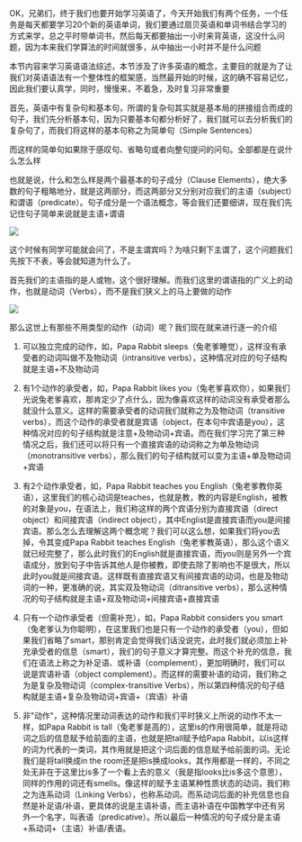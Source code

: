 OK，兄弟们，终于我们也要开始学习英语了，今天开始我们有两个任务，一个任务是每天都要学习20个新的英语单词，我们要通过扇贝英语和单词书结合学习的方式来学，总之平时带单词书，然后每天都要抽出一小时来背英语，这没什么问题，因为本来我们学算法的时间就很多，从中抽出一小时并不是什么问题

本节内容来学习英语语法综述，本节涉及了许多英语的概念，主要目的就是为了让我们对英语语法有一个整体性的框架感，当然最开始的时候，这的确不容易记忆，因此我们要认真学，同时，慢慢来，不着急，及时复习非常重要

首先，英语中有复杂句和基本句，所谓的复杂句其实就是基本局的拼接组合而成的句子，我们先分析基本句，因为只要基本句都分析好了，我们就可以去分析我们的复杂句了，而我们将这样的基本句称之为简单句（Simple Sentences）

而这样的简单句如果除于感叹句、省略句或者向整句提问的问句。全部都是在说什么怎么样

也就是说，什么和怎么样是两个最基本的句子成分（Clause Elements），绝大多数的句子粗略地分，就是这两部分，而这两部分又分别对应我们的主语（subject）和谓语（predicate）。句子成分是一个语法概念，等会我们还要细讲，现在我们先记住句子简单来说就是主语+谓语

![](D:/Rolin的学习笔记/youdaonote-pull/youdaonote/youdaonote-images/WEBRESOURCE05c385c71f3c0c64991fcd4d0c3101ef.png)

这个时候有同学可能就会问了，不是主谓宾吗？为啥只剩下主谓了，这个问题我们先按下不表，等会就知道为什么了。

首先我们的主语指的是人或物，这个很好理解。而我们这里的谓语指的广义上的动作，也就是动词（Verbs），而不是我们狭义上的马上要做的动作

![](D:/Rolin的学习笔记/youdaonote-pull/youdaonote/youdaonote-images/WEBRESOURCE328b933538ef2b15db91570af3485529.png)

那么这世上有那些不用类型的动作（动词）呢？我们现在就来进行逐一的介绍

1. 可以独立完成的动作，如，Papa Rabbit sleeps（兔老爹睡觉），这样没有承受者的动词叫做不及物动词（intransitive verbs），这种情况对应的句子结构就是主语+不及物动词

1. 有1个动作的承受者，如，Papa Rabbit likes you（兔老爹喜欢你），如果我们光说兔老爹喜欢，那肯定少了点什么，因为像喜欢这样的动词没有承受者那么就没什么意义。这样的需要承受者的动词我们就称之为及物动词（transitive verbs），而这个动作的承受者就是宾语（object，在本句中宾语是you），这种情况对应的句子结构就是注意+及物动词+宾语。而在我们学习完了第三种情况之后，我们还可以将只有一个直接宾语的动词称之为单及物动词（monotransitive verbs），那么我们的句子结构就可以变为主语+单及物动词+宾语

1. 有2个动作承受者，如，Papa Rabbit teaches you English（兔老爹教你英语），这里我们的核心动词是teaches，也就是教，教的内容是English，被教的对象是you，在语法上，我们称这样的两个宾语分别为直接宾语（direct object）和间接宾语（indirect object），其中Englist是直接宾语而you是间接宾语。那么怎么去理解这两个概念呢？我们可以这么想，如果我们将you去掉，令其变成Papa Rabbit teaches English（兔老爹教英语），那么这个语义就已经完整了，那么此时我们的English就是直接宾语，而you则是另外一个宾语成分，放到句子中告诉其他人是你被教，即使去除了影响也不是很大，所以此时you就是间接宾语。这样既有直接宾语又有间接宾语的动词，也是及物动词的一种，更准确的说，其实双及物动词（ditransitive verbs），那么这种情况的句子结构就是主语+双及物动词+间接宾语+直接宾语

1. 只有一个动作承受者（但需补充），如，Papa Rabbit considers you smart（兔老爹认为你聪明），在这里我们也是只有一个动作的承受者（you），但如果我们省略了smart，那别肯定会觉得我们话没说完，此时我们就必须加上补充承受者的信息（smart），我们的句子意义才算完整。而这个补充的信息，我们在语法上称之为补足语、或补语（complement），更加明确时，我们可以说是宾语补语（object complement）。而这样的需要补语的动词，我们称之为是复杂及物动词（complex-transitive Verbs），所以第四种情况的句子结构就是主语+复杂及物动词+宾语+（宾语）补语

1. 非"动作"，这种情况里动词表达的动作和我们平时狭义上所说的动作不太一样，如Papa Rabbit is tall（兔老爹是高的），这里is的作用很简单，就是将动词之后的信息赋予给前面的主语，也就是把tall赋予给Papa Rabbit，以is这样的词为代表的一类词，其作用就是把这个词后面的信息赋予给前面的词。无论我们是将tall换成in the room还是把is换成looks，其作用都是一样的，不同之处无非在于这里比is多了一个看上去的意义（我是指looks比is多这个意思），同样的作用的词还有smells。像这样的赋予主语某种性质状态的动词，我们称之为连系动词（Linking Verbs），也称系动词。而系动词后面的补充信息也自然是补足语/补语，更具体的说是主语补语，而主语补语在中国教学中还有另外一个名字，叫表语（predicative）。所以最后一种情况的句子成分是主语+系动词+（主语）补语/表语。

